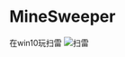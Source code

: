 # MineSweeper
在win10玩扫雷
<img src="https://timgsa.baidu.com/timg？image&quality=80&size=b9999_10000&sec=1592668990987&di=e35d9497988822b1951c244fafea5a7b&imgtype=0&src=http%3A%2F%2Fimg.52miji.com%2F52miji%2F2010%2FSep%2F332112TW4955P18.jpg" alt="扫雷">
